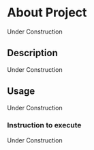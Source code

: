 # About Project

Under Construction 

## Description

Under Construction 

## Usage

Under Construction 

### Instruction to execute

Under Construction 